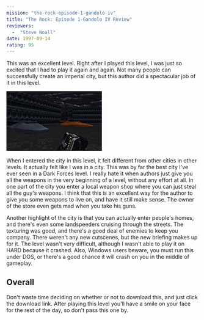 ```yaml
---
mission: "the-rock-episode-1-gandolo-iv"
title: "The Rock: Episode 1-Gandolo IV Review"
reviewers: 
  -  "Steve Noall"
date: 1997-09-14
rating: 95
---
```


This was an excellent level. Right after I played this level, I was just so excited that I had to play it again and again. Not many people can successfully create an imperial city, but this author did a spectacular job of it in this level.

![The Rock screenshot 1](./rock2.png "Landspeeders help populate the city in this mission; too bad you can't take one for a spin.")

When I entered the city in this level, it felt different from other cities in other levels. It actually felt like I was in a city. This was by far the best city I've ever seen in a Dark Forces level. I really hate it when authors just give you all the weapons in the very beginning of a level, without any effort at all. In one part of the city you enter a local weapon shop where you can just steal all the guy's weapons. I think that this is an excellent way for the author to give you some weapons to live on, and have it still make sense. The owner of the store even gets mad when you take his guns.

Another highlight of the city is that you can actually enter people's homes, and there's even some landspeeders cruising through the streets. The texturing was good, and there's a good deal of enemies to keep you company. There weren't any new cutscenes, but the new briefing makes up for it. The level wasn't very difficult, although I wasn't able to play it on HARD because it crashed. Also, Windows users beware, you must run this under DOS, or there's a good chance it will crash on you in the middle of gameplay.

## Overall

Don't waste time deciding on whether or not to download this, and just click the download link. After playing this level you'll have a smile on your face for the rest of the day, so don't pass this one by.

